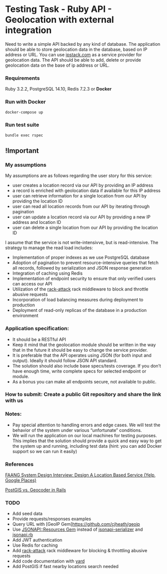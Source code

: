 # Testing Task - Ruby API - Geolocation with external integration

Need to write a simple API backed by any kind of database. The application should be able to store geolocation data in the database, based on IP address or URL. You can use [ipstack.com](https://ipstack.com/) as a service provider for geolocation data. The API should be able to add, delete or provide geolocation data on the base of ip address or URL.

### Requirements

Ruby 3.2.2, PostgreSQL 14.10, Redis 7.2.3 or **Docker**

### Run with Docker

```bash
docker-compose up
```

### Run test suite

```bash
bundle exec rspec
```

## !Important

### My assumptions

My assumptions are as follows regarding the user story for this service:

- user creates a location record via our API by providing an IP address
- a record is enriched with geolocation data if available for this IP address
- user can retrieve information for a single location from our API by providing the location ID
- user can read all location records from our API by iterating through pagination
- user can update a location record via our API by providing a new IP address and location ID
- user can delete a single location from our API by providing the location ID

I assume that the service is not write-intensivve, but is read-intensive. The strategy to manage the read load includes:

- Implementation of proper indexes as we use PostgreSQL database
- Adoption of pagination to prevent resource-intensive queries that fetch all records, followed by serialization and JSON response generation
- Integration of caching using Redis
- Implementation of endpoint security to ensure that only verified users can access our API
- Utilization of the [rack-attack](https://github.com/rack/rack-attack) rack middleware to block and throttle abusive requests
- Incorporation of load balancing measures during deployment to production
- Deployment of read-only replicas of the database in a production environment

### Application specification:

- It should be a RESTful API
- Keep it mind that the geolocation module should be written in the way that in the future it should be easy to change the service provider.
- It is preferable that the API operates using JSON (for both input and output). Ideally it should follow JSON API standard.
- The solution should also include base specs/tests coverage. If you don’t have enough time, write complete specs for selected endpoint or module.
- As a bonus you can make all endpoints secure, not available to public.

### How to submit: Create a public Git repository and share the link with us

### Notes:

- Pay special attention to handling errors and edge cases. We will test the behavior of the system under various “unfortunate” conditions.
- We will run the application on our local machines for testing purposes. This implies that the solution should provide a quick and easy way to get the system up and running, including test data (hint: you can add Docker support so we can run it easily)

### References

[FAANG System Design Interview: Design A Location Based Service (Yelp, Google Places)](https://www.youtube.com/watch?v=M4lR_Va97cQ)

[PostGIS vs. Geocoder in Rails](https://pganalyze.com/blog/postgis-rails-geocoder)

### TODO

- Add seed data
- Provide requests/responses examples
- Query URL with [GeoIP Gem]https://github.com/cjheath/geoip
- Use [JSONAPI::Resources Gem](https://jsonapi-resources.com/) instead of [jsonapi-serializer](https://github.com/jsonapi-serializer/jsonapi-serializer) and [jsonapi.rb](https://github.com/stas/jsonapi.rb)
- Add JWT authentication
- Use Redis for caching
- Add [rack-attack](https://github.com/rack/rack-attack) rack middleware for blocking & throttling abusive requests
- Add code documentation with [yard](https://github.com/lsegal/yard)
- Add PostGIS if fast nearby locations search needed

